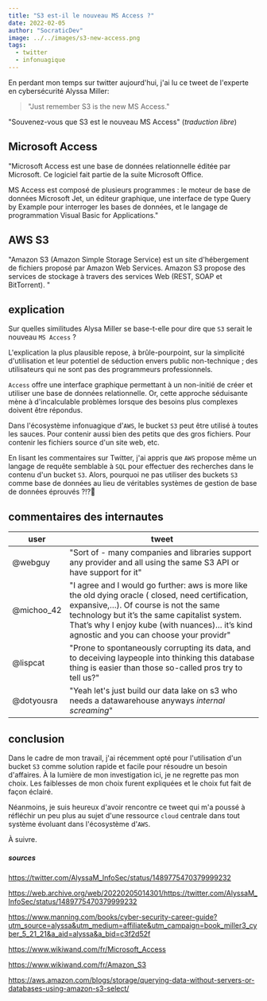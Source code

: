 ```yaml
---
title: "S3 est-il le nouveau MS Access ?"
date: 2022-02-05
author: "SocraticDev"
image: ../../images/s3-new-access.png
tags:
  - twitter
  - infonuagique
---
```


En perdant mon temps sur twitter aujourd'hui, j'ai lu ce tweet de l'experte en
cybersécurité Alyssa Miller:

> "Just remember S3 is the new MS Access."

"Souvenez-vous que S3 est le nouveau MS Access" (_traduction libre_)

## Microsoft Access

"Microsoft Access est une base de données relationnelle éditée par Microsoft. Ce logiciel fait partie de la suite Microsoft Office.

MS Access est composé de plusieurs programmes : le moteur de base de données Microsoft Jet, un éditeur graphique, une interface de type Query by Example pour interroger les bases de données, et le langage de programmation Visual Basic for Applications."

## AWS S3

"Amazon S3 (Amazon Simple Storage Service) est un site d'hébergement de fichiers proposé par Amazon Web Services. Amazon S3 propose des services de stockage à travers des services Web (REST, SOAP et BitTorrent). "

## explication

Sur quelles similitudes Alysa Miller se base-t-elle pour dire que `S3` serait le nouveau `MS Access` ?

L'explication la plus plausible repose, à brûle-pourpoint, sur la simplicité
d'utilisation et leur potentiel de séduction envers public non-technique ; des
utilisateurs qui ne sont pas des programmeurs professionnels.

`Access` offre une interface graphique permettant à un non-initié de créer et utiliser
une base de données relationnelle. Or, cette approche séduisante mène à d'incalculable
problèmes lorsque des besoins plus complexes doivent être répondus.

Dans l'écosystème infonuagique d'`AWS`, le bucket `S3` peut être utilisé à toutes
les sauces. Pour contenir aussi bien des petits que des gros fichiers. Pour contenir les fichiers source
d'un site web, etc. 

En lisant les commentaires sur Twitter, j'ai appris que `AWS` propose
même un langage de requête semblable à `SQL` pour effectuer des recherches dans le contenu
d'un bucket `S3`. Alors, pourquoi ne pas utiliser des buckets `S3` comme base de données au lieu de véritables
systèmes de gestion de base de données éprouvés ?!?🤦

## commentaires des internautes

|user|tweet|
|----|-----|
|@webguy|"Sort of - many companies and libraries support any provider and all using the same S3 API or have support for it"|
|@michoo_42|"I agree and I would go further: aws is more like the old dying oracle ( closed, need certification, expansive,…). Of course is not the same technology but it’s the same capitalist system. That’s why I enjoy kube (with nuances)… it’s kind agnostic and you can choose your providr"|
|@lispcat|"Prone to spontaneously corrupting its data, and to deceiving laypeople into thinking this database thing is easier than those so-called pros try to tell us?"|
|@dotyousra|"Yeah let's just build our data lake on s3 who needs a datawarehouse anyways *internal screaming*"|

## conclusion

Dans le cadre de mon travail,
j'ai récemment opté pour l'utilisation d'un bucket `S3` comme solution rapide et 
facile pour résoudre un besoin d'affaires. À la lumière de mon investigation ici, je ne regrette pas mon choix. Les
faiblesses de mon choix furent expliquées et le choix fut fait de façon éclairé.

Néanmoins, je suis heureux d'avoir rencontre ce tweet qui m'a poussé à réfléchir
un peu plus au sujet d'une ressource `cloud` centrale dans tout système évoluant
dans l'écosystème d'`AWS`.

À suivre.

##### sources

https://twitter.com/AlyssaM_InfoSec/status/1489775470379999232

https://web.archive.org/web/20220205014301/https://twitter.com/AlyssaM_InfoSec/status/1489775470379999232

https://www.manning.com/books/cyber-security-career-guide?utm_source=alyssa&utm_medium=affiliate&utm_campaign=book_miller3_cyber_5_21_21&a_aid=alyssa&a_bid=c3f2d52f

https://www.wikiwand.com/fr/Microsoft_Access

https://www.wikiwand.com/fr/Amazon_S3

https://aws.amazon.com/blogs/storage/querying-data-without-servers-or-databases-using-amazon-s3-select/